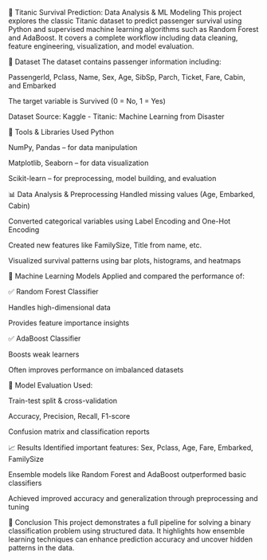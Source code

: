 🚢 Titanic Survival Prediction: Data Analysis & ML Modeling
This project explores the classic Titanic dataset to predict passenger survival using Python and supervised machine learning algorithms such as Random Forest and AdaBoost. It covers a complete workflow including data cleaning, feature engineering, visualization, and model evaluation.

📁 Dataset
The dataset contains passenger information including:

PassengerId, Pclass, Name, Sex, Age, SibSp, Parch, Ticket, Fare, Cabin, and Embarked

The target variable is Survived (0 = No, 1 = Yes)

Dataset Source: Kaggle - Titanic: Machine Learning from Disaster

🧰 Tools & Libraries Used
Python

NumPy, Pandas – for data manipulation

Matplotlib, Seaborn – for data visualization

Scikit-learn – for preprocessing, model building, and evaluation

📊 Data Analysis & Preprocessing
Handled missing values (Age, Embarked, Cabin)

Converted categorical variables using Label Encoding and One-Hot Encoding

Created new features like FamilySize, Title from name, etc.

Visualized survival patterns using bar plots, histograms, and heatmaps

🤖 Machine Learning Models
Applied and compared the performance of:

✅ Random Forest Classifier

Handles high-dimensional data

Provides feature importance insights

✅ AdaBoost Classifier

Boosts weak learners

Often improves performance on imbalanced datasets

🧪 Model Evaluation
Used:

Train-test split & cross-validation

Accuracy, Precision, Recall, F1-score

Confusion matrix and classification reports

📈 Results
Identified important features: Sex, Pclass, Age, Fare, Embarked, FamilySize

Ensemble models like Random Forest and AdaBoost outperformed basic classifiers

Achieved improved accuracy and generalization through preprocessing and tuning

📌 Conclusion
This project demonstrates a full pipeline for solving a binary classification problem using structured data. It highlights how ensemble learning techniques can enhance prediction accuracy and uncover hidden patterns in the data.
